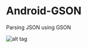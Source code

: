 # Android-GSON
Parsing JSON using GSON

![alt tag](https://2.bp.blogspot.com/-Q1xNoT6OeIk/V1vnzhUOnzI/AAAAAAAAB3g/TShO4aM_9isu9SJDviISYxOhiNQapvDpwCLcB/s600/device-2016-06-11-171730.png "GSON")
